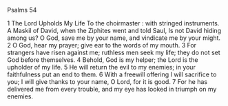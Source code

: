 Psalms 54

1	The Lord Upholds My Life To the choirmaster : with stringed instruments. A Maskil of David, when the Ziphites went and told Saul, Is not David hiding among us? O God, save me by your name, and vindicate me by your might.
2	O God, hear my prayer; give ear to the words of my mouth.
3	For strangers have risen against me; ruthless men seek my life; they do not set God before themselves.
4	Behold, God is my helper; the Lord is the upholder of my life.
5	He will return the evil to my enemies; in your faithfulness put an end to them.
6	With a freewill offering I will sacrifice to you; I will give thanks to your name, O Lord, for it is good.
7	For he has delivered me from every trouble, and my eye has looked in triumph on my enemies.

